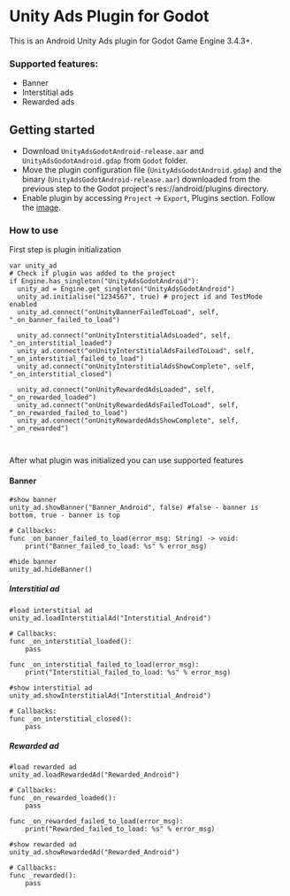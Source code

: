 # Unity Ads Plugin for Godot 
This is an Android Unity Ads plugin for Godot Game Engine 3.4.3+. 

### Supported features:
- Banner
- Interstitial ads
- Rewarded ads

## Getting started
- Download `UnityAdsGodotAndroid-release.aar` and `UnityAdsGodotAndroid.gdap` from `Godot` folder.
- Move the plugin configuration file (`UnityAdsGodotAndroid.gdap`) and the binary (`UnityAdsGodotAndroid-release.aar`) downloaded from the previous step to the Godot project's res://android/plugins directory.
- Enable plugin by accessing `Project` -> `Export`, Plugins section. Follow the [image](https://docs.godotengine.org/en/stable/_images/android_export_preset_plugins_section.png).


### How to use
First step is plugin initialization
```gdscript
var unity_ad
# Check if plugin was added to the project
if Engine.has_singleton("UnityAdsGodotAndroid"):
  unity_ad = Engine.get_singleton("UnityAdsGodotAndroid")
  unity_ad.initialise("1234567", true) # project id and TestMode enabled
  unity_ad.connect("onUnityBannerFailedToLoad", self, "_on_banner_failed_to_load")
  
  unity_ad.connect("onUnityInterstitialAdsLoaded", self, "_on_interstitial_loaded")
  unity_ad.connect("onUnityInterstitialAdsFailedToLoad", self, "_on_interstitial_failed_to_load")
  unity_ad.connect("onUnityInterstitialAdsShowComplete", self, "_on_interstitial_closed")
  
  unity_ad.connect("onUnityRewardedAdsLoaded", self, "_on_rewarded_loaded")
  unity_ad.connect("onUnityRewardedAdsFailedToLoad", self, "_on_rewarded_failed_to_load")
  unity_ad.connect("onUnityRewardedAdsShowComplete", self, "_on_rewarded")
  
  
```
After what plugin was initialized you can use supported features
#### Banner

```gdscript
#show banner
unity_ad.showBanner("Banner_Android", false) #false - banner is bottom, true - banner is top

# Callbacks:
func _on_banner_failed_to_load(error_msg: String) -> void:
	print("Banner_failed_to_load: %s" % error_msg)

#hide banner  
unity_ad.hideBanner()

```
##### Interstitial ad
```gdscript
#load interstitial ad
unity_ad.loadInterstitialAd("Interstitial_Android")

# Callbacks:
func _on_interstitial_loaded():
	pass
	
func _on_interstitial_failed_to_load(error_msg):
	print("Interstitial_failed_to_load: %s" % error_msg)

#show interstitial ad
unity_ad.showInterstitialAd("Interstitial_Android")

# Callbacks:
func _on_interstitial_closed():
	pass

```
##### Rewarded ad
```gdscript
#load rewarded ad
unity_ad.loadRewardedAd("Rewarded_Android")

# Callbacks:
func _on_rewarded_loaded():
	pass
	
func _on_rewarded_failed_to_load(error_msg):
	print("Rewarded_failed_to_load: %s" % error_msg)

#show rewarded ad
unity_ad.showRewardedAd("Rewarded_Android")

# Callbacks:
func _rewarded():
	pass

```







